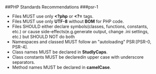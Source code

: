 ##PHP Standards Recommendations
###psr-1
*   Files MUST use only **<?php** or **<?=** tags.
*   Files MUST use only **UTF-8** without **BOM** for PHP code.
*   Files SHOULD either declare symbols(classes, functions, constants, etc.) or
cause side-effects(e.g.generate output, change .ini settings, etc.) but SHOULD NOT do both
*   Namespaces and classed MUST follow an "autoloading" PSR:[PSR-0, PSR-4].
*   Class names MUST be declared in **StudlyCaps**.
*   Class constants MUST be declaredin upper case with underscore separators.
*   Method names MUST be declared in **camelCase**.
